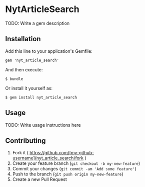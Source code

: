 # NytArticleSearch

TODO: Write a gem description

## Installation

Add this line to your application's Gemfile:

    gem 'nyt_article_search'

And then execute:

    $ bundle

Or install it yourself as:

    $ gem install nyt_article_search

## Usage

TODO: Write usage instructions here

## Contributing

1. Fork it ( https://github.com/[my-github-username]/nyt_article_search/fork )
2. Create your feature branch (`git checkout -b my-new-feature`)
3. Commit your changes (`git commit -am 'Add some feature'`)
4. Push to the branch (`git push origin my-new-feature`)
5. Create a new Pull Request
